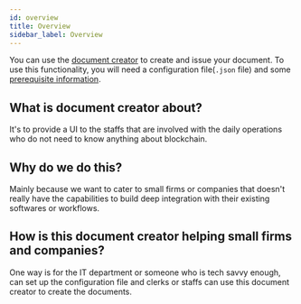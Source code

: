 ```yaml
---
id: overview
title: Overview
sidebar_label: Overview
---
```


You can use the [document creator](https://creator.tradetrust.io) to create and issue your document. To use this functionality, you will need a configuration file(`.json` file) and some [prerequisite information](/docs/document-creator/prerequisites).

## What is document creator about?

It's to provide a UI to the staffs that are involved with the daily operations who do not need to know anything about blockchain.

## Why do we do this?

Mainly because we want to cater to small firms or companies that doesn't really have the capabilities to build deep integration with their existing softwares or workflows.

## How is this document creator helping small firms and companies?

One way is for the IT department or someone who is tech savvy enough, can set up the configuration file and clerks or staffs can use this document creator to create the documents.
